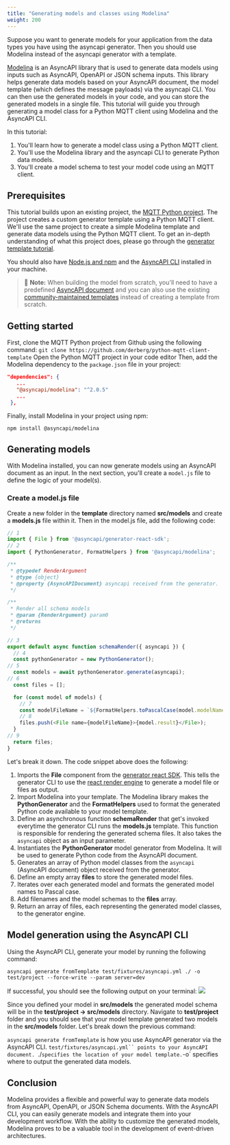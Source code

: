 ```yaml
---
title: "Generating models and classes using Modelina"
weight: 200
---
```


Suppose you want to generate models for your application from the data types you have using the asyncapi generator. Then you should use Modelina instead of the asyncapi generator with a template.

[Modelina](https://www.asyncapi.com/tools/modelina) is an AsyncAPI library that is used to generate data models using inputs such as AsyncAPI, OpenAPI or JSON schema inputs. This library helps generate data models based on your AsyncAPI document, the model template (which defines the message payloads) via the asyncapi CLI. You can then use the generated models in your code, and you can store the generated models in a single file. This tutorial will guide you through generating a model class for a Python MQTT client using Modelina and the AsyncAPI CLI.

In this tutorial:

1. You'll learn how to generate a model class using a Python MQTT client.
2. You'll use the Modelina library and the asyncapi CLI to generate Python data models.
3. You'll create a model schema to test your model code using an MQTT client.

## Prerequisites

This tutorial builds upon an existing project, the [MQTT Python project](https://github.com/derberg/python-mqtt-client-template). The project creates a custom generator template using a Python MQTT client. We'll use the same project to create a simple Modelina template and generate data models using the Python MQTT client. To get an in-depth understanding of what this project does, please go through the [generator template tutorial](https://www.asyncapi.com/docs/tools/generator/generator_template).

You should also have [Node.js and npm](https://nodejs.org/en/download/) and the [AsyncAPI CLI](https://www.asyncapi.com/docs/tools/generator/installation-guide#asyncapi-cli) installed in your machine.

> :memo: **Note:** When building the model from scratch, you'll need to have a predefined [AsyncAPI document](https://www.asyncapi.com/docs/tools/generator/asyncapi-document) and you can also use the existing [community-maintained templates](https://www.asyncapi.com/docs/tools/generator/template#generator-templates-list) instead of creating a template from scratch.

## Getting started

First, clone the MQTT Python project from Github using the following command:
`git clone https://github.com/derberg/python-mqtt-client-template`
Open the Python MQTT project in your code editor
Then, add the Modelina dependency to the `package.json` file in your project:

 ```json
 "dependencies": {
    ...
    "@asyncapi/modelina": "^2.0.5"
    ...
  },
 ```

Finally, install Modelina in your project using npm:

 `npm install @asyncapi/modelina`

## Generating models

With Modelina installed, you can now generate models using an AsyncAPI document as an input. In the next section, you'll create a `model.js` file to define the logic of your model(s).

### Create a model.js file

Create a new folder in the **template** directory named **src/models** and create a **models.js** file within it.
Then in the model.js file, add the following code:

```js
// 1
import { File } from '@asyncapi/generator-react-sdk';
// 2
import { PythonGenerator, FormatHelpers } from '@asyncapi/modelina';

/**
 * @typedef RenderArgument
 * @type {object}
 * @property {AsyncAPIDocument} asyncapi received from the generator.
 */

/**
 * Render all schema models
 * @param {RenderArgument} param0 
 * @returns 
 */

// 3
export default async function schemaRender({ asyncapi }) {
  // 4 
  const pythonGenerator = new PythonGenerator();
// 5
  const models = await pythonGenerator.generate(asyncapi);
// 6
  const files = [];

  for (const model of models) {
    // 7
    const modelFileName = `${FormatHelpers.toPascalCase(model.modelName)}.py`;
    // 8
    files.push(<File name={modelFileName}>{model.result}</File>);
  }
// 9
  return files;
}
```

Let's break it down. The code snippet above does the following:

1. Imports the **File** component from the [generator react SDK](https://github.com/asyncapi/generator-react-sdk). This tells the generator CLI to use the [react render engine](https://www.asyncapi.com/docs/tools/generator/react-render-engine) to generate a model file or files as output.
2. Import Modelina into your template. The Modelina library makes the **PythonGenerator** and the **FormatHelpers** used to format the generated Python code available to your model template.
3. Define an asynchronous function **schemaRender** that get's invoked everytime the generator CLI runs the **models.js** template. This function is responsible for rendering the generated schema files. It also takes the `asyncapi` object as an input parameter.
4. Instantiates the **PythonGenerator** model generator from Modelina. It will be used to generate Python code from the AsyncAPI document.
5. Generates an array of Python model classes from the `asyncapi` (AsyncAPI document) object received from the generator.
6. Define an empty array **files** to store the generated model files.
7. Iterates over each generated model and formats the generated model names to Pascal case.
8. Add filenames and the model schemas to the **files** array.
9. Return an array of files, each representing the generated model classes, to the generator engine.

## Model generation using the AsyncAPI CLI

Using the AsyncAPI CLI, generate your model by running the following command:

`asyncapi generate fromTemplate test/fixtures/asyncapi.yml ./ -o test/project --force-write --param server=dev`

If successful, you should see the following output on your terminal:
![](https://imgur.com/W2FGK1c.png)

Since you defined your model in **src/models** the generated model schema will be in the **test/project -> src/models** directory.
Navigate to **test/project** folder and you should see that your model template generated two models in the **src/models** folder.
Let's break down the previous command:

`asyncapi generate fromTemplate` is how you use AsyncAPI generator via the AsyncAPI CLI.
`test/fixtures/asyncapi.yml`` points to your AsyncAPI document.
`./` specifies the location of your model template.
`-o` specifies where to output the generated data models.

## Conclusion

Modelina provides a flexible and powerful way to generate data models from AsyncAPI, OpenAPI, or JSON Schema documents. With the AsyncAPI CLI, you can easily generate models and integrate them into your development workflow. With the ability to customize the generated models, Modelina proves to be a valuable tool in the development of event-driven architectures.
